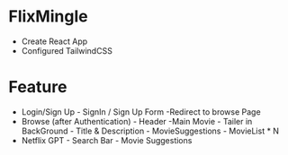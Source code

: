# FlixMingle
- Create React App
- Configured TailwindCSS


# Feature
- Login/Sign Up
        - SignIn / Sign Up Form
        -Redirect to browse Page
- Browse (after Authentication)
        - Header
        -Main Movie
           - Tailer in BackGround
           - Title & Description
           - MovieSuggestions
                - MovieList * N
- Netflix GPT
        - Search Bar
        - Movie Suggestions